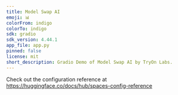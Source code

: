 ```yaml
---
title: Model Swap AI
emoji: 📊
colorFrom: indigo
colorTo: indigo
sdk: gradio
sdk_version: 4.44.1
app_file: app.py
pinned: false
license: mit
short_description: Gradio Demo of Model Swap AI by TryOn Labs.
---
```


Check out the configuration reference at https://huggingface.co/docs/hub/spaces-config-reference

